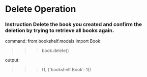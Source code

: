# Delete Operation

### __Instruction__ Delete the book you created and confirm the deletion by trying to retrieve all books again.

command:
from bookshelf.models import Book
>>> book.delete()

output:
>>> (1, {'bookshelf.Book': 1})
